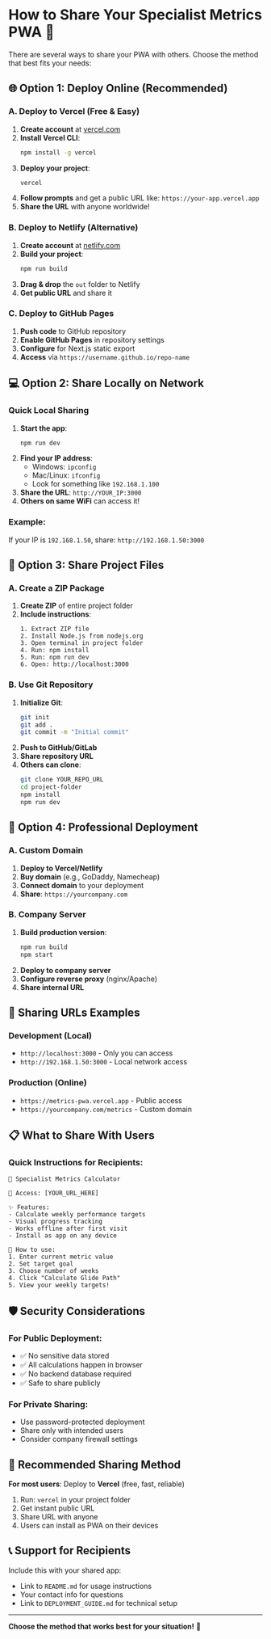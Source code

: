 # How to Share Your Specialist Metrics PWA 🚀

There are several ways to share your PWA with others. Choose the method that best fits your needs:

## 🌐 Option 1: Deploy Online (Recommended)

### A. Deploy to Vercel (Free & Easy)
1. **Create account** at [vercel.com](https://vercel.com)
2. **Install Vercel CLI**:
   ```bash
   npm install -g vercel
   ```
3. **Deploy your project**:
   ```bash
   vercel
   ```
4. **Follow prompts** and get a public URL like: `https://your-app.vercel.app`
5. **Share the URL** with anyone worldwide!

### B. Deploy to Netlify (Alternative)
1. **Create account** at [netlify.com](https://netlify.com)
2. **Build your project**:
   ```bash
   npm run build
   ```
3. **Drag & drop** the `out` folder to Netlify
4. **Get public URL** and share it

### C. Deploy to GitHub Pages
1. **Push code** to GitHub repository
2. **Enable GitHub Pages** in repository settings
3. **Configure** for Next.js static export
4. **Access** via `https://username.github.io/repo-name`

## 💻 Option 2: Share Locally on Network

### Quick Local Sharing
1. **Start the app**:
   ```bash
   npm run dev
   ```
2. **Find your IP address**:
   - Windows: `ipconfig`
   - Mac/Linux: `ifconfig`
   - Look for something like `192.168.1.100`
3. **Share the URL**: `http://YOUR_IP:3000`
4. **Others on same WiFi** can access it!

### Example:
If your IP is `192.168.1.50`, share: `http://192.168.1.50:3000`

## 📁 Option 3: Share Project Files

### A. Create a ZIP Package
1. **Create ZIP** of entire project folder
2. **Include instructions**:
   ```
   1. Extract ZIP file
   2. Install Node.js from nodejs.org
   3. Open terminal in project folder
   4. Run: npm install
   5. Run: npm run dev
   6. Open: http://localhost:3000
   ```

### B. Use Git Repository
1. **Initialize Git**:
   ```bash
   git init
   git add .
   git commit -m "Initial commit"
   ```
2. **Push to GitHub/GitLab**
3. **Share repository URL**
4. **Others can clone**:
   ```bash
   git clone YOUR_REPO_URL
   cd project-folder
   npm install
   npm run dev
   ```

## 📱 Option 4: Professional Deployment

### A. Custom Domain
1. **Deploy to Vercel/Netlify**
2. **Buy domain** (e.g., GoDaddy, Namecheap)
3. **Connect domain** to your deployment
4. **Share**: `https://yourcompany.com`

### B. Company Server
1. **Build production version**:
   ```bash
   npm run build
   npm start
   ```
2. **Deploy to company server**
3. **Configure reverse proxy** (nginx/Apache)
4. **Share internal URL**

## 🔗 Sharing URLs Examples

### Development (Local)
- `http://localhost:3000` - Only you can access
- `http://192.168.1.50:3000` - Local network access

### Production (Online)
- `https://metrics-pwa.vercel.app` - Public access
- `https://yourcompany.com/metrics` - Custom domain

## 📋 What to Share With Users

### Quick Instructions for Recipients:
```
🎯 Specialist Metrics Calculator

📱 Access: [YOUR_URL_HERE]

✨ Features:
- Calculate weekly performance targets
- Visual progress tracking
- Works offline after first visit
- Install as app on any device

📖 How to use:
1. Enter current metric value
2. Set target goal
3. Choose number of weeks
4. Click "Calculate Glide Path"
5. View your weekly targets!
```

## 🛡️ Security Considerations

### For Public Deployment:
- ✅ No sensitive data stored
- ✅ All calculations happen in browser
- ✅ No backend database required
- ✅ Safe to share publicly

### For Private Sharing:
- Use password-protected deployment
- Share only with intended users
- Consider company firewall settings

## 🚀 Recommended Sharing Method

**For most users**: Deploy to **Vercel** (free, fast, reliable)

1. Run: `vercel` in your project folder
2. Get instant public URL
3. Share URL with anyone
4. Users can install as PWA on their devices

## 📞 Support for Recipients

Include this with your shared app:
- Link to `README.md` for usage instructions
- Your contact info for questions
- Link to `DEPLOYMENT_GUIDE.md` for technical setup

---

**Choose the method that works best for your situation!** 🎉
